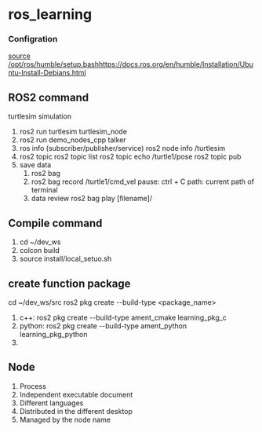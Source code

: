 # ros_learning

### Configration
[source /opt/ros/humble/setup.bash](https://docs.ros.org/en/humble/Installation/Ubuntu-Install-Debians.html)https://docs.ros.org/en/humble/Installation/Ubuntu-Install-Debians.html

## ROS2 command
turtlesim simulation
1. ros2 run turtlesim turtlesim_node
2. ros2 run demo_nodes_cpp talker
3. ros info (subscriber/publisher/service)
   ros2 node info /turtlesim
4. ros2 topic
   ros2 topic list
   ros2 topic echo /turtle1/pose
   ros2 topic pub
5. save data
   1. ros2 bag
   2. ros2 bag record /turtle1/cmd_vel
      pause: ctrl + C
      path: current path of terminal
   3. data review
      ros2 bag play [filename]/
      
## Compile command
1. cd ~/dev_ws
2. colcon build
3. source install/local_setuo.sh

## create function package
cd ~/dev_ws/src
ros2 pkg create --build-type <build-type><package_name>
1. c++: ros2 pkg create --build-type ament_cmake learning_pkg_c
2. python: ros2 pkg create --build-type ament_python learning_pkg_python
3. 
## Node
1. Process
2. Independent executable document
3. Different languages
4. Distributed in the different desktop
5. Managed by the node name

